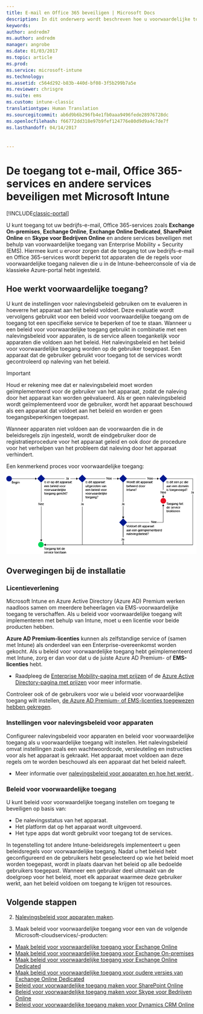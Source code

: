 ```yaml
---
title: E-mail en Office 365 beveiligen | Microsoft Docs
description: In dit onderwerp wordt beschreven hoe u voorwaardelijke toegang gebruikt om alleen compatibele apparaten toegang te geven tot e-mail en bedrijfsgegevens op SharePoint Online en andere services.
keywords: 
author: andredm7
ms.author: andredm
manager: angrobe
ms.date: 01/03/2017
ms.topic: article
ms.prod: 
ms.service: microsoft-intune
ms.technology: 
ms.assetid: c564d292-b83b-440d-bf08-3f5b299b7a5e
ms.reviewer: chrisgre
ms.suite: ems
ms.custom: intune-classic
translationtype: Human Translation
ms.sourcegitcommit: ab6d9b6b296fb4e1fb0aaa9496fede28976728dc
ms.openlocfilehash: f66772dd318e97b9fef124776e80d9d9a4c7de7f
ms.lasthandoff: 04/14/2017


---
```


# <a name="protect-access-to-email-office-365-and-other-services-with-microsoft-intune"></a>De toegang tot e-mail, Office 365-services en andere services beveiligen met Microsoft Intune

[!INCLUDE[classic-portal](../includes/classic-portal.md)]

U kunt toegang tot uw bedrijfs-e-mail, Office 365-services zoals **Exchange On-premises**, **Exchange Online**, **Exchange Online Dedicated**, **SharePoint Online** en **Skype voor Bedrijven Online** en andere services beveiligen met behulp van voorwaardelijke toegang van Enterprise Mobility + Security (EMS). Hiermee kunt u ervoor zorgen dat de toegang tot uw bedrijfs-e-mail en Office 365-services wordt beperkt tot apparaten die de regels voor voorwaardelijke toegang naleven die u in de Intune-beheerconsole of via de klassieke Azure-portal hebt ingesteld.
## <a name="how-does-conditional-access-work"></a>Hoe werkt voorwaardelijke toegang?
U kunt de instellingen voor nalevingsbeleid gebruiken om te evalueren in hoeverre het apparaat aan het beleid voldoet. Deze evaluatie wordt vervolgens gebruikt voor een beleid voor voorwaardelijke toegang om de toegang tot een specifieke service te beperken of toe te staan. Wanneer u een beleid voor voorwaardelijke toegang gebruikt in combinatie met een nalevingsbeleid voor apparaten, is de service alleen toegankelijk voor apparaten die voldoen aan het beleid. Het nalevingsbeleid en het beleid voor voorwaardelijke toegang worden op de gebruiker toegepast. Een apparaat dat de gebruiker gebruikt voor toegang tot de services wordt gecontroleerd op naleving van het beleid.

> [!IMPORTANT]
> Houd er rekening mee dat er nalevingsbeleid moet worden geïmplementeerd voor de gebruiker van het apparaat, zodat de naleving door het apparaat kan worden geëvalueerd.
> Als er geen nalevingsbeleid wordt geïmplementeerd voor de gebruiker, wordt het apparaat beschouwd als een apparaat dat voldoet aan het beleid en worden er geen toegangsbeperkingen toegepast.

Wanneer apparaten niet voldoen aan de voorwaarden die in de beleidsregels zijn ingesteld, wordt de eindgebruiker door de registratieprocedure voor het apparaat geleid en ook door de procedure voor het verhelpen van het probleem dat naleving door het apparaat verhindert.

Een kenmerkend proces voor voorwaardelijke toegang:

![Diagram met de beslissingspunten die worden gebruikt om te bepalen of een apparaat toegang tot een service krijgt of wordt geblokkeerd](../media/ConditionalAccess4.png)

## <a name="setup-considerations"></a>Overwegingen bij de installatie

### <a name="licensing"></a>Licentieverlening

Microsoft Intune en Azure Active Directory (Azure AD) Premium werken naadloos samen om meerdere beheerlagen via EMS-voorwaardelijke toegang te verschaffen. Als u beleid voor voorwaardelijke toegang wilt implementeren met behulp van Intune, moet u een licentie voor beide producten hebben.

**Azure AD Premium-licenties** kunnen als zelfstandige service of (samen met Intune) als onderdeel van een Enterprise-overeenkomst worden gekocht. Als u beleid voor voorwaardelijke toegang hebt geïmplementeerd met Intune, zorg er dan voor dat u de juiste Azure AD Premium- of **EMS-licenties** hebt.

- Raadpleeg de [Enterprise Mobility-pagina met prijzen](https://www.microsoft.com/cloud-platform/enterprise-mobility-pricing) of de [Azure Active Directory-pagina met prijzen](https://azure.microsoft.com/pricing/details/active-directory/) voor meer informatie.

Controleer ook of de gebruikers voor wie u beleid voor voorwaardelijke toegang wilt instellen, [de Azure AD Premium- of EMS-licenties toegewezen hebben gekregen](/Intune/get-started/start-with-a-paid-subscription-to-microsoft-intune-step-4.md).

### <a name="device-compliance-settings"></a>Instellingen voor nalevingsbeleid voor apparaten

Configureer nalevingsbeleid voor apparaten en beleid voor voorwaardelijke toegang als u voorwaardelijke toegang wilt instellen. Het nalevingsbeleid omvat instellingen zoals een wachtwoordcode, versleuteling en instructies voor als het apparaat is gekraakt. Het apparaat moet voldoen aan deze regels om te worden beschouwd als een apparaat dat het beleid naleeft.

- Meer informatie over [nalevingsbeleid voor apparaten en hoe het werkt ](introduction-to-device-compliance-policies-in-microsoft-intune.md).

### <a name="conditional-access-policy"></a>Beleid voor voorwaardelijke toegang

U kunt beleid voor voorwaardelijke toegang instellen om toegang te beveiligen op basis van:
- De nalevingsstatus van het apparaat.
- Het platform dat op het apparaat wordt uitgevoerd.
- Het type apps dat wordt gebruikt voor toegang tot de services.

In tegenstelling tot andere Intune-beleidsregels implementeert u geen beleidsregels voor voorwaardelijke toegang. Nadat u het beleid hebt geconfigureerd en de gebruikers hebt geselecteerd op wie het beleid moet worden toegepast, wordt in plaats daarvan het beleid op alle bedoelde gebruikers toegepast. Wanneer een gebruiker deel uitmaakt van de doelgroep voor het beleid, moet elk apparaat waarmee deze gebruiker werkt, aan het beleid voldoen om toegang te krijgen tot resources.


## <a name="next-steps"></a>Volgende stappen


2. [Nalevingsbeleid voor apparaten maken](create-a-device-compliance-policy-in-microsoft-intune.md).

2.  Maak beleid voor voorwaardelijke toegang voor een van de volgende Microsoft-cloudservices/-producten:

  - [Maak beleid voor voorwaardelijke toegang voor Exchange Online](restrict-access-to-exchange-online-with-microsoft-intune.md)
  - [Maak beleid voor voorwaardelijke toegang voor Exchange On-premises](restrict-access-to-exchange-onpremises-with-microsoft-intune.md)
  - [Maak beleid voor voorwaardelijke toegang voor Exchange Online Dedicated](restrict-access-to-exchange-online-with-microsoft-intune.md)
  - [Maak beleid voor voorwaardelijke toegang voor oudere versies van Exchange Online Dedicated](restrict-access-to-exchange-onpremises-with-microsoft-intune.md)
  - [Beleid voor voorwaardelijke toegang maken voor SharePoint Online](restrict-access-to-sharepoint-online-with-microsoft-intune.md)
  - [Beleid voor voorwaardelijke toegang maken voor Skype voor Bedrijven Online](restrict-access-to-skype-for-business-online-with-microsoft-intune.md)
  - [Beleid voor voorwaardelijke toegang maken voor Dynamics CRM Online](restrict-access-to-dynamics-crm-online-with-microsoft-intune.md)

